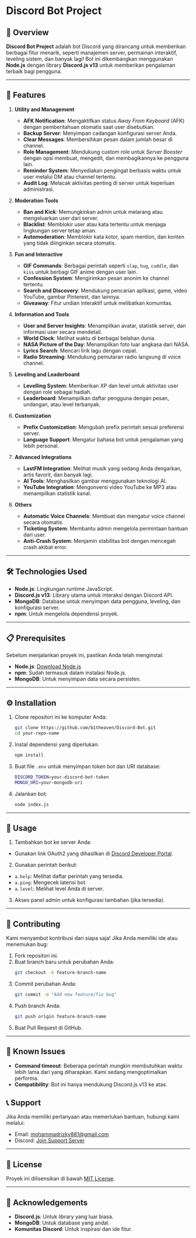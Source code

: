 # Discord Bot Project

## 🎉 Overview

**Discord Bot Project** adalah bot Discord yang dirancang untuk memberikan berbagai fitur menarik, seperti manajemen server, permainan interaktif, leveling sistem, dan banyak lagi! Bot ini dikembangkan menggunakan **Node.js** dengan library **Discord.js v13** untuk memberikan pengalaman terbaik bagi pengguna.

---

## 🎯 Features

1. **Utility and Management**

   - **AFK Notification**: Mengaktifkan status _Away From Keyboard_ (AFK) dengan pemberitahuan otomatis saat user disebutkan.
   - **Backup Server**: Menyimpan cadangan konfigurasi server Anda.
   - **Clear Messages**: Membersihkan pesan dalam jumlah besar di channel.
   - **Role Management**: Mendukung custom role untuk _Server Booster_ dengan opsi membuat, mengedit, dan membagikannya ke pengguna lain.
   - **Reminder System**: Menyediakan pengingat berbasis waktu untuk user melalui DM atau channel tertentu.
   - **Audit Log**: Melacak aktivitas penting di server untuk keperluan administrasi.

2. **Moderation Tools**

   - **Ban and Kick**: Memungkinkan admin untuk melarang atau mengeluarkan user dari server.
   - **Blacklist**: Memblokir user atau kata tertentu untuk menjaga lingkungan server tetap aman.
   - **Automoderation**: Memblokir kata kotor, spam mention, dan konten yang tidak diinginkan secara otomatis.

3. **Fun and Interactive**

   - **GIF Commands**: Berbagai perintah seperti `slap`, `hug`, `cuddle`, dan `kiss` untuk berbagi GIF anime dengan user lain.
   - **Confession System**: Mengirimkan pesan anonim ke channel tertentu.
   - **Search and Discovery**: Mendukung pencarian aplikasi, game, video YouTube, gambar Pinterest, dan lainnya.
   - **Giveaway**: Fitur undian interaktif untuk melibatkan komunitas.

4. **Information and Tools**

   - **User and Server Insights**: Menampilkan avatar, statistik server, dan informasi user secara mendetail.
   - **World Clock**: Melihat waktu di berbagai belahan dunia.
   - **NASA Picture of the Day**: Menampilkan foto luar angkasa dari NASA.
   - **Lyrics Search**: Mencari lirik lagu dengan cepat.
   - **Radio Streaming**: Mendukung pemutaran radio langsung di voice channel.

5. **Leveling and Leaderboard**

   - **Levelling System**: Memberikan XP dan level untuk aktivitas user dengan role sebagai hadiah.
   - **Leaderboard**: Menampilkan daftar pengguna dengan pesan, undangan, atau level terbanyak.

6. **Customization**

   - **Prefix Customization**: Mengubah prefix perintah sesuai preferensi server.
   - **Language Support**: Mengatur bahasa bot untuk pengalaman yang lebih personal.

7. **Advanced Integrations**

   - **LastFM Integration**: Melihat musik yang sedang Anda dengarkan, artis favorit, dan banyak lagi.
   - **AI Tools**: Menghasilkan gambar menggunakan teknologi AI.
   - **YouTube Integration**: Mengonversi video YouTube ke MP3 atau menampilkan statistik kanal.

8. **Others**
   - **Automatic Voice Channels**: Membuat dan mengatur voice channel secara otomatis.
   - **Ticketing System**: Membantu admin mengelola permintaan bantuan dari user.
   - **Anti-Crash System**: Menjamin stabilitas bot dengan mencegah crash akibat error.

---

## 🛠️ Technologies Used

- **Node.js**: Lingkungan runtime JavaScript.
- **Discord.js v13**: Library utama untuk interaksi dengan Discord API.
- **MongoDB**: Database untuk menyimpan data pengguna, leveling, dan konfigurasi server.
- **npm**: Untuk mengelola dependensi proyek.

---

## 📋 Prerequisites

Sebelum menjalankan proyek ini, pastikan Anda telah menginstal:

- **Node.js**: [Download Node.js](https://nodejs.org/)
- **npm**: Sudah termasuk dalam instalasi Node.js.
- **MongoDB**: Untuk menyimpan data secara persisten.

---

## ⚙️ Installation

1. Clone repositori ini ke komputer Anda:

   ```bash
   git clone https://github.com/b1theaven/Discord-Bot.git
   cd your-repo-name

   ```

2. Instal dependensi yang diperlukan:

   ```bash
   npm install

   ```

3. Buat file `.env` untuk menyimpan token bot dan URI database:

   ```bash
   DISCORD_TOKEN=your-discord-bot-token
   MONGO_URI=your-mongodb-uri

   ```

4. Jalankan bot:
   ```bash
   node index.js
   ```

---

## 📜 Usage

1. Tambahkan bot ke server Anda:

- Gunakan link OAuth2 yang dihasilkan di [Discord Developer Portal](https://discord.com/developers/applications).

2. Gunakan perintah berikut:

- `a.help`: Melihat daftar perintah yang tersedia.
- `a.ping`: Mengecek latensi bot.
- `a.level`: Melihat level Anda di server.

3. Akses panel admin untuk konfigurasi tambahan (jika tersedia).

---

## 🤝 Contributing

Kami menyambut kontribusi dari siapa saja! Jika Anda memiliki ide atau menemukan bug:

1. Fork repositori ini.
2. Buat branch baru untuk perubahan Anda:
   ```bash
   git checkout -b feature-branch-name
   ```
3. Commit perubahan Anda:
   ```bash
   git commit -m "Add new feature/fix bug"
   ```
4. Push branch Anda:
   ```bash
   git push origin feature-branch-name
   ```
5. Buat Pull Request di GitHub.

---

## 🐛 Known Issues

- **Command timeout**: Beberapa perintah mungkin membutuhkan waktu lebih lama dari yang diharapkan. Kami sedang mengoptimalkan performa.
- **Compatibility**: Bot ini hanya mendukung Discord.js v13 ke atas.

## 📞 Support

Jika Anda memiliki pertanyaan atau memerlukan bantuan, hubungi kami melalui:

- Email: mohammadrizky881@gmail.com
- Discord: [Join Support Server](https://discord.gg/J4rBuvHskq)

---

## 📜 License

Proyek ini dilisensikan di bawah [MIT License](https://github.com/b1theaven/Discord-Bot/blob/main/LICENSE).

---

## 🎉 Acknowledgements

- **Discord.js**: Untuk library yang luar biasa.
- **MongoDB**: Untuk database yang andal.
- **Komunitas Discord**: Untuk inspirasi dan ide fitur.
